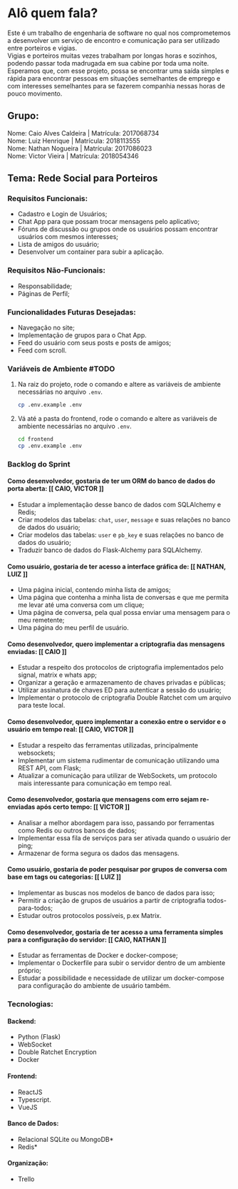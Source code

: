 # Alô quem fala?
Este é um trabalho de engenharia de software no qual nos comprometemos a desenvolver um serviço de encontro e comunicação para ser utilizado entre porteiros e vigias.  
Vigias e porteiros muitas vezes trabalham por longas horas e sozinhos, podendo passar toda madrugada em sua cabine por toda uma noite. Esperamos que, com esse projeto, possa se encontrar uma saída simples e rápida para encontrar pessoas em situações semelhantes de emprego e com interesses semelhantes para se fazerem companhia nessas horas de pouco movimento.

## Grupo:
Nome: Caio Alves Caldeira | Matrícula: 2017068734  
Nome: Luiz Henrique | Matrícula: 2018113555  
Nome: Nathan Nogueira | Matrícula: 2017086023  
Nome: Victor Vieira | Matrícula: 2018054346  

## Tema: Rede Social para Porteiros

### Requisitos Funcionais:

- Cadastro e Login de Usuários;
- Chat App para que possam trocar mensagens pelo aplicativo;
- Fóruns de discussão ou grupos onde os usuários possam encontrar usuários com mesmos interesses;
- Lista de amigos do usuário;
- Desenvolver um container para subir a aplicação.

### Requisitos Não-Funcionais:
- Responsabilidade;
- Páginas de Perfil;

### Funcionalidades Futuras Desejadas:
- Navegação no site;
- Implementação de grupos para o Chat App.
- Feed do usuário com seus posts e posts de amigos;
- Feed com scroll.

### Variáveis de Ambiente \#TODO
1. Na raiz do projeto, rode o comando e altere as variáveis de ambiente necessárias no arquivo ```.env```.
    ```bash
    cp .env.example .env
    ```
2. Vá até a pasta do frontend, rode o comando e altere as variáveis de ambiente necessárias no arquivo ```.env```.
    ```bash
    cd frontend
    cp .env.example .env
    ```

### Backlog do Sprint

#### Como desenvolvedor, gostaria de ter um ORM do banco de dados do porta aberta: [[ CAIO, VICTOR ]]
* Estudar a implementação desse banco de dados com SQLAlchemy e Redis;
* Criar modelos das tabelas: `chat`, `user`, `message` e suas relações no banco de dados do usuário;
* Criar modelos das tabelas: `user` e `pb_key` e suas relações no banco de dados do usuário;
* Traduzir banco de dados do Flask-Alchemy para SQLAlchemy.

#### Como usuário, gostaria de ter acesso a interface gráfica de: [[ NATHAN, LUIZ ]]
* Uma página inicial, contendo minha lista de amigos;
* Uma página que contenha a minha lista de conversas e que me permita me levar até uma conversa com um clique;
* Uma página de conversa, pela qual possa enviar uma mensagem para o meu remetente;
* Uma página do meu perfil de usuário.

#### Como desenvolvedor, quero implementar a criptografia das mensagens enviadas: [[ CAIO ]]
* Estudar a respeito dos protocolos de criptografia implementados pelo signal, matrix e whats app;
* Organizar a geração e armazenamento de chaves privadas e públicas;
* Utilizar assinatura de chaves ED para autenticar a sessão do usuário;
* Implementar o protocolo de criptografia Double Ratchet com um arquivo para teste local.

#### Como desenvolvedor, quero implementar a conexão entre o servidor e o usuário em tempo real: [[ CAIO, VICTOR ]]
* Estudar a respeito das ferramentas utilizadas, principalmente websockets;
* Implementar um sistema rudimentar de comunicação utilizando uma REST API, com Flask;
* Atualizar a comunicação para utilizar de WebSockets, um protocolo mais interessante para comunicação em tempo real.

#### Como desenvolvedor, gostaria que mensagens com erro sejam re-enviadas após certo tempo: [[ VICTOR ]]
* Analisar a melhor abordagem para isso, passando por ferramentas como Redis ou outros bancos de dados;
* Implementar essa fila de serviços para ser ativada quando o usuário der ping;
* Armazenar de forma segura os dados das mensagens.

#### Como usuário, gostaria de poder pesquisar por grupos de conversa com base em tags ou categorias: [[ LUIZ ]]
* Implementar as buscas nos modelos de banco de dados para isso;
* Permitir a criação de grupos de usuários a partir de criptografia todos-para-todos;
* Estudar outros protocolos possíveis, p.ex Matrix.

#### Como desenvolvedor, gostaria de ter acesso a uma ferramenta simples para a configuração do servidor: [[ CAIO, NATHAN ]]
* Estudar as ferramentas de Docker e docker-compose;
* Implementar o Dockerfile para subir o servidor dentro de um ambiente próprio;
* Estudar a possibilidade e necessidade de utilizar um docker-compose para configuração do ambiente de usuário também.

### Tecnologias:

#### Backend:
- Python (Flask)
- WebSocket
- Double Ratchet Encryption
- Docker

#### Frontend:
- ReactJS
- Typescript.
- VueJS

#### Banco de Dados:
- Relacional SQLite ou MongoDB*
- Redis* 

#### Organização:
- Trello
